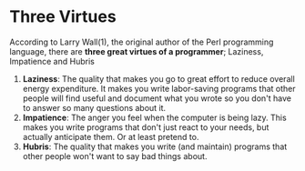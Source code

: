 # Three Virtues

  

According to Larry Wall(1), the original author of the Perl programming
language, there are **three great virtues of a programmer**; Laziness,
Impatience and Hubris

  1. **Laziness**: The quality that makes you go to great effort to reduce overall energy expenditure. It makes you write labor-saving programs that other people will find useful and document what you wrote so you don't have to answer so many questions about it.
  2. **Impatience**: The anger you feel when the computer is being lazy. This makes you write programs that don't just react to your needs, but actually anticipate them. Or at least pretend to.
  3. **Hubris**: The quality that makes you write (and maintain) programs that other people won't want to say bad things about.

